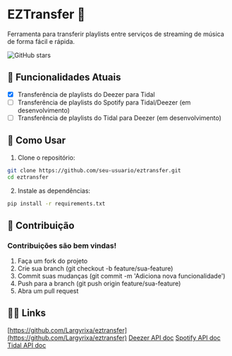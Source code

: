 # EZTransfer 🎵

Ferramenta para transferir playlists entre serviços de streaming de música de forma fácil e rápida.

![GitHub stars](https://img.shields.io/github/stars/Largyrixa/eztransfer)

## 🔧 Funcionalidades Atuais

- [x] Transferência de playlists do Deezer para Tidal
- [ ] Transferência de playlists do Spotify para Tidal/Deezer (em desenvolvimento)
- [ ] Transferência de playlists do Tidal para Deezer (em desenvolvimento)

## 🚀 Como Usar

1. Clone o repositório:
```bash
git clone https://github.com/seu-usuario/eztransfer.git
cd eztransfer
```
2. Instale as dependências:
```bash
pip install -r requirements.txt
```

## 🤝 Contribuição
### Contribuições são bem vindas!
1. Faça um fork do projeto
2. Crie sua branch (git checkout -b feature/sua-feature)
3. Commit suas mudanças (git commit -m 'Adiciona nova funcionalidade')
4. Push para a branch (git push origin feature/sua-feature)
5. Abra um pull request

## ⛓️‍💥 Links
[https://github.com/Largyrixa/eztransfer](https://github.com/Largyrixa/eztransfer)
[Deezer API doc](https://developers.deezer.com/api)
[Spotify API doc](https://developer.spotify.com/documentation/web-api)
[Tidal API doc](https://tidalapi.netlify.app/)
